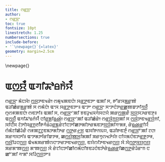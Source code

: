 ```yaml
---
title: ꯁꯔ꯭ꯋꯦ
author: 
- ꯁꯔ꯭ꯋꯦ
toc: true
fontsize: 10pt
linestretch: 1.25
numbersections: true
include-before:
- '`\newpage{}`{=latex}'
geometry: margin=2.5cm
---
```


\newpage{}

# ꯑꯁ꯭ꯌꯥꯪ ꯑꯚꯤꯘꯣꫪꫨꯥꯌꯥꯪ

ꯁꯔ꯭ꯋꯦ ꯃꯥꯅꯋꯥꫵ ꯁ꯭ꯋꯇꯟꯠꯔꯥꫵ ꯁꯃꯨꯠꯄꯟꯅꯥꫵ ꯋꯔ꯭ꯇꯟꯇꯦ ꯑꯄꯤ ꯆ, ꯒꯧꯔꯋꯗ꯭ꯔꯨꫩꯥ ꯑꯙꯤꯀꯥꯔꯗ꯭ꯔꯨꫩꯥ ꯆ ꯁꯃꯥꯅꯥꫵ ꯑꯦꯋ ꯋꯔ꯭ꯇꯟꯇꯦ꯫ ꯑꯦꯇꯦ ꯁꯔ꯭ꯋꯦ ꯆꯦꯇꯅꯥꯇꯔ꯭ꯀꫩꯛꯇꯤꯚ꯭ꯌꯥꯪ ꯁꯨꯁꯝꯄꯟꯅꯥꫵ ꯁꯟꯇꯤ꯫ ꯑꯄꯤ ꯆ, ꯁꯔ꯭ꯋꯦ'ꯄꯤ ꯕꯟꯙꯨꯠꯋꯚꯥꯋꯅꯌꯥ ꯄꯔꯁ꯭ꯄꯔꯪ ꯋ꯭ꯌꯋꯍꯔꯟꯇꯨ꯫ ꯑꯁ꯭ꯌꯥꯪ ꯑꯚꯤꯘꯣꫪꫨꯥꯌꯥꯪ ꯅꯤꯔ꯭ꯗꯤꫪ꯭ꫤꯥꫵ ꯁꯔ꯭ꯋꯦ'ꯄꯤ ꯑꯙꯤꯀꯥꯔꯥꫵ ꯁꯔ꯭ꯋꯥꫨ꯭ꯌꯄꯤ ꯆ ꯁ꯭ꯋꯥꯇꯟꯠꯔ꯭ꯌꯥꫨꯤ, ꯋꯤꯅꯩꯋ ꯖꯥꯇꯤꯋꯔ꯭ꫨꯂꯤꯪꯒꯚꯥꫪꯥꯙꯔ꯭ꯃꯔꯥꯖꯅꫫꯇꯤꯀꯇꯗꯤꯇꯔꯃꯟꯇꯋ꯭ꯌꯥꯗꯤꯚꯦꯗꯝ, ꯔꯥꫪ꯭ꫤ꯭ꯔꯤꯌꯪ ꯁꯥꯃꯥꯖꯤꯀꯥꯙꯥꯔꯪ ꯁꯝꯄꯖ꯭ꯖꯟꯃꯇꯗꯤꯇꯔ ꯁ꯭ꯇꯔꫣ꯭ꯆ ꯑꯋꯤꯒꫨꯢꯌ, ꯑꯙꯤꯒꯟꯇꯨꯪ ꯁꯔ꯭ꯋꯣ'ꯄꯤ ꯖꯅꫵ ꯞꯔꯚꯋꯇꯤ꯫ ꯑꯦꯇꯗꯇꯤꯔꯤꯛꯇꯝ, ꯀꯁ꯭ꯌꯥꫩ꯭ꯆꯤꯗꯄꯤ ꯞꯔꯚꯨꯁꯠꯇꯥꯌꯥꫵ ꯅꯤꯌꯃꯅꯥꯟꯇꯔ꯭ꯒꯇꯝ, ꯁ꯭ꯋꯥꯙꫫꯅꯁ꯭ꯌ ꯑꯥꯠꯃꯞꯔꫩꯥꯁꯅꯦꯇꯔꯇꯟꯠꯔꯁ꯭ꯌ, ꯟꯌꯥꯁꯤꯇꯟꯠꯔꯁ꯭ꯌ ꯋꯥ ꯋꯥꯁ꯭ꯇꯋ꯭ꯌꯁ꯭ꯌ ꯞꯔꯗꯦꫩꯁ꯭ꯌ ꯗꯦꫩꯁ꯭ꯌ ꯋꯥ ꯔꯥꯖꯅꫫꯇꯤꯀꯁꫫꯃꯥꯅꯤꯕꯟꯙꯅꯥꯟꯇꯥꯔꯥꫪ꯭ꫤ꯭ꯔꯤꯀꯁ꯭ꯇꯔꯥꯙꯥꯔꯦꫨ ꯅ ꯀꯣ'ꯄꯤ ꯚꯦꯗꯣ ꯋꯤꯙꯥꯁ꯭ꯌꯇꯦ꯫ 